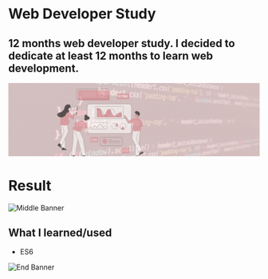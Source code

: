 # Web Developer Study
## 12 months web developer study. I decided to dedicate at least 12 months to learn web development.

![Begin Banner](Documentation/top-1200x350.gif)
 
# Result
![Middle Banner](/WDS-28_ES6-5_JavaScript_ES6-ES2015_05_Template_Literals/wds-29.png)
   
## What I learned/used
* ES6

      

![End Banner](Documentation/botton-1200x350.gif)